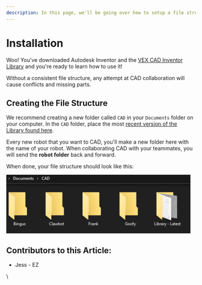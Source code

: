 ```yaml
---
description: In this page, we'll be going over how to setup a file structure for CAD.
---
```


# Installation

Woo! You've downloaded Autodesk Inventor and the [VEX CAD Inventor Library](https://github.com/VEX-CAD/VEX-CAD-Inventor/releases/latest) and you're ready to learn how to use it!

Without a consistent file structure, any attempt at CAD collaboration will cause conflicts and missing parts.

## Creating the File Structure

We recommend creating a new folder called `CAD` in your `Documents` folder on your computer. In the `CAD` folder, place the most [recent version of the Library found here](https://github.com/VEX-CAD/VEX-CAD-Inventor/releases/latest).&#x20;

Every new robot that you want to CAD, you'll make a new folder here with the name of your robot. When collaborating CAD with your teammates, you will send the **robot folder** back and forward.



When done, your file structure should look like this:

![Completed File Structure ](<../../../.gitbook/assets/File Structure.png>)



## Contributors to this Article:

* Jess - EZ

\
